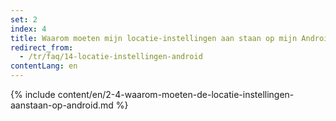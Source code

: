 ```yaml
---
set: 2
index: 4
title: Waarom moeten mijn locatie-instellingen aan staan op mijn Android-telefoon?
redirect_from: 
  - /tr/faq/14-locatie-instellingen-android
contentLang: en
---
```

{% include content/en/2-4-waarom-moeten-de-locatie-instellingen-aanstaan-op-android.md %}
